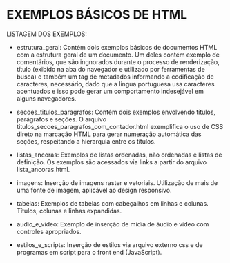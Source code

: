 # EXEMPLOS BÁSICOS DE HTML

LISTAGEM DOS EXEMPLOS:

* estrutura_geral: Contém dois exemplos básicos de documentos HTML com a
estrutura geral de um documento. Um deles contém exemplo de comentários,
que são ingnorados durante o processo de renderização, título (exibido
na aba do navegador e utilizado por ferramentas de busca) e também um
tag de metadados informando a codificação de caracteres, necessário, 
dado que a língua portuguesa usa caracteres acentuados e isso pode gerar
um comportamento indesejável em alguns navegadores.

* secoes_titulos_paragrafos: Contém dois exemplos envolvendo títulos, 
parágrafos e seções. O arquivo titulos_secoes_paragrafos_com_contador.html
exemplifica o uso de CSS direto na marcação HTML para gerar numeração
automática das seções, respeitando a hierarquia entre os títulos.

* listas_ancoras: Exemplos de listas ordenadas, não ordenadas e listas de
definição. Os exemplos são acessados via links a partir do arquivo 
lista_ancoras.html.

* imagens: Inserção de imagens raster e vetoriais. Utilização de mais
de uma fonte de imagem, aplicável ao design responsivo.

* tabelas: Exemplos de tabelas com cabeçalhos em linhas e colunas. Títulos,
colunas e linhas expandidas.

* audio_e_video: Exemplo de inserção de mídia de áudio e vídeo com
controles apropriados.

* estilos_e_scripts: Inserção de estilos via arquivo externo css e de
programas em script para o front end (JavaScript).

